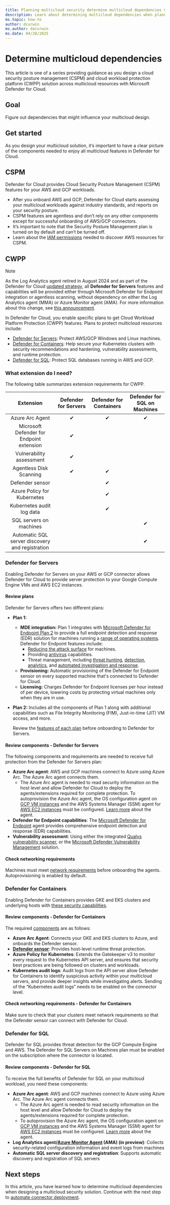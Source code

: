 ```yaml
---
title: Planning multicloud security determine multicloud dependencies CSPM CWPP guidance cloud workload protection
description: Learn about determining multicloud dependencies when planning multicloud deployment with Microsoft Defender for Cloud.
ms.topic: how-to
author: dcurwin
ms.author: dacurwin
ms.date: 04/28/2025
---
```


# Determine multicloud dependencies

This article is one of a series providing guidance as you design a cloud security posture management (CSPM) and cloud workload protection platform (CWPP) solution across multicloud resources with Microsoft Defender for Cloud.

## Goal

Figure out dependencies that might influence your multicloud design.

## Get started

As you design  your multicloud solution, it’s important to have a clear picture of the components needed to enjoy all multicloud features in Defender for Cloud.

## CSPM

Defender for Cloud provides Cloud Security Posture Management (CSPM) features for your AWS and GCP workloads.

- After you onboard AWS and GCP, Defender for Cloud starts assessing your multicloud workloads against industry standards, and reports on your security posture.
- CSPM features are agentless and don’t rely on any other components except for successful onboarding of AWS/GCP connectors.
- It’s important to note that the Security Posture Management plan is turned on by default and can’t be turned off.
- Learn about the [IAM permissions](./quickstart-onboard-aws.md?pivots=env-settings) needed to discover AWS resources for CSPM.

## CWPP

> [!NOTE]
> As the Log Analytics agent retired in August 2024 and as part of the Defender for Cloud [updated strategy](upcoming-changes.md#defender-for-cloud-plan-and-strategy-for-the-log-analytics-agent-deprecation), all **Defender for Servers** features and capabilities will be provided either through Microsoft Defender for Endpoint integration or agentless scanning, without dependency on either the Log Analytics agent (MMA) or Azure Monitor agent (AMA). For more information about this change, see [this announcement](upcoming-changes.md#defender-for-cloud-plan-and-strategy-for-the-log-analytics-agent-deprecation).

In Defender for Cloud, you enable specific plans to get Cloud Workload Platform Protection (CWPP) features. Plans to protect multicloud resources include:

- [Defender for Servers](./defender-for-servers-introduction.md): Protect AWS/GCP Windows and Linux machines.
- [Defender for Containers](./defender-for-containers-introduction.md): Help secure your Kubernetes clusters with security recommendations and hardening, vulnerability assessments, and runtime protection.
- [Defender for SQL](./defender-for-sql-usage.md): Protect SQL databases running in AWS and GCP.

### What extension do I need?

The following table summarizes extension requirements for CWPP.

| Extension  |Defender for Servers|Defender for Containers|Defender for SQL on Machines|
|:---:|:---:|:---:|:---:|
|Azure Arc Agent |  ✔  |  ✔ | ✔ |
|Microsoft Defender for Endpoint extension |✔|||
|Vulnerability assessment| ✔| ||
|Agentless Disk Scanning| ✔ | ✔ ||
|Defender sensor| | ✔| |
|Azure Policy for Kubernetes | | ✔| |
|Kubernetes audit log data | | ✔| |
|SQL servers on machines | |  | ✔|
|Automatic SQL server discovery and registration | | | ✔|

### Defender for Servers

Enabling Defender for Servers on your AWS or GCP connector allows Defender for Cloud to provide server protection to your Google Compute Engine VMs and AWS EC2 instances.

#### Review plans

Defender for Servers offers two different plans:

- **Plan 1:**
  - **MDE integration:** Plan 1 integrates with [Microsoft Defender for Endpoint Plan 2](/microsoft-365/security/defender-endpoint/defender-endpoint-plan-1-2) to provide a full endpoint detection and response (EDR) solution for machines running a [range of operating systems](/microsoft-365/security/defender-endpoint/minimum-requirements). Defender for Endpoint features include:
    - [Reducing the attack surface](/microsoft-365/security/defender-endpoint/overview-attack-surface-reduction) for machines.
    - Providing [antivirus](/microsoft-365/security/defender-endpoint/next-generation-protection) capabilities.
    - Threat management, including [threat hunting](/microsoft-365/security/defender-endpoint/advanced-hunting-overview), [detection](/microsoft-365/security/defender-endpoint/overview-endpoint-detection-response), [analytics](/microsoft-365/security/defender-endpoint/threat-analytics), and [automated investigation and response](/microsoft-365/security/defender-endpoint/overview-endpoint-detection-response).
  - **Provisioning:** Automatic provisioning of the Defender for Endpoint sensor on every supported machine that's connected to Defender for Cloud.
  - **Licensing:** Charges Defender for Endpoint licenses per hour instead of per device, lowering costs by protecting virtual machines only when they are in use.
- **Plan 2:** Includes all the components of Plan 1 along with additional capabilities such as File Integrity Monitoring (FIM), Just-in-time (JIT) VM access, and more.

    Review the [features of each plan](./defender-for-servers-introduction.md) before onboarding to Defender for Servers.

#### Review components - Defender for Servers

The following components and requirements are needed to receive full protection from the Defender for Servers plan:

- **Azure Arc agent**: AWS and GCP machines connect to Azure using Azure Arc. The Azure Arc agent connects them.
  - The Azure Arc agent is needed to read security information on the host level and allow Defender for Cloud to deploy the agents/extensions required for complete protection.
  To autoprovision the Azure Arc agent, the OS configuration agent on [GCP VM instances](./quickstart-onboard-gcp.md?pivots=env-settings) and the AWS Systems Manager (SSM) agent for [AWS EC2 instances](./quickstart-onboard-aws.md?pivots=env-settings) must be configured. [Learn more](/azure/azure-arc/servers/agent-overview) about the agent.
- **Defender for Endpoint capabilities**: The [Microsoft Defender for Endpoint](./integration-defender-for-endpoint.md?tabs=linux) agent provides comprehensive endpoint detection and response (EDR) capabilities.
- **Vulnerability assessment**: Using either the integrated [Qualys vulnerability scanner](./deploy-vulnerability-assessment-vm.md), or the [Microsoft Defender Vulnerability Management](/microsoft-365/security/defender-vulnerability-management/defender-vulnerability-management) solution.

#### Check networking requirements

Machines must meet [network requirements](/azure/azure-arc/servers/network-requirements?tabs=azure-cloud) before onboarding the agents.  Autoprovisioning is enabled by default.

### Defender for Containers

Enabling Defender for Containers provides GKE and EKS clusters and underlying hosts with [these security capabilities](defender-for-containers-introduction.md#agentless-capabilities).

#### Review components - Defender for Containers

The required [components](./defender-for-containers-introduction.md) are as follows:

- **Azure Arc Agent**: Connects your GKE and EKS clusters to Azure, and onboards the Defender sensor.
- **[Defender sensor](defender-for-cloud-glossary.md#defender-sensor)**: Provides host-level runtime threat protection.  
- **Azure Policy for Kubernetes**: Extends the Gatekeeper v3 to monitor every request to the Kubernetes API server, and ensures that security best practices are being followed on clusters and workloads.
- **Kubernetes audit logs**: Audit logs from the API server allow Defender for Containers to identify suspicious activity within your multicloud servers, and provide deeper insights while investigating alerts. Sending of the “Kubernetes audit logs” needs to be enabled on the connector level.

#### Check networking requirements - Defender for Containers

Make sure to check that your clusters meet network requirements so that the Defender sensor can connect with Defender for Cloud.

### Defender for SQL

Defender for SQL provides threat detection for the GCP Compute Engine and AWS. The Defender for SQL Servers on Machines plan must be enabled on the subscription where the connector is located.

#### Review components - Defender for SQL

To receive the full benefits of Defender for SQL on your multicloud workload, you need these components:

- **Azure Arc agent**: AWS and GCP machines connect to Azure using Azure Arc. The Azure Arc agent connects them.
  - The Azure Arc agent is needed to read security information on the host level and allow Defender for Cloud to deploy the agents/extensions required for complete protection.
  - To autoprovision the Azure Arc agent, the OS configuration agent on [GCP VM instances](./quickstart-onboard-gcp.md?pivots=env-settings) and the AWS Systems Manager (SSM) agent for [AWS EC2 instances](./quickstart-onboard-aws.md?pivots=env-settings) must be configured. [Learn more](/azure/azure-arc/servers/agent-overview) about the agent.
- **Log Analytics agent/[Azure Monitor Agent](/azure/azure-monitor/agents/agents-overview) (AMA) (in preview)**: Collects security-related configuration information and event logs from machines
- **Automatic SQL server discovery and registration**: Supports automatic discovery and registration of SQL servers

## Next steps

In this article, you have learned how to determine multicloud dependencies when designing a multicloud security solution. Continue with the next step to [automate connector deployment](plan-multicloud-security-automate-connector-deployment.md).
